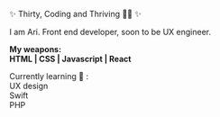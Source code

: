 ✨ Thirty, Coding and Thriving 💅🏻 ✨

I am Ari. Front end developer, soon to be UX engineer.

 <strong>My weapons:<br>
 HTML | CSS | Javascript | React </strong> <br>
 
Currently learning 🐥 :
<br>
UX design
<br>
Swift
<br>
PHP

